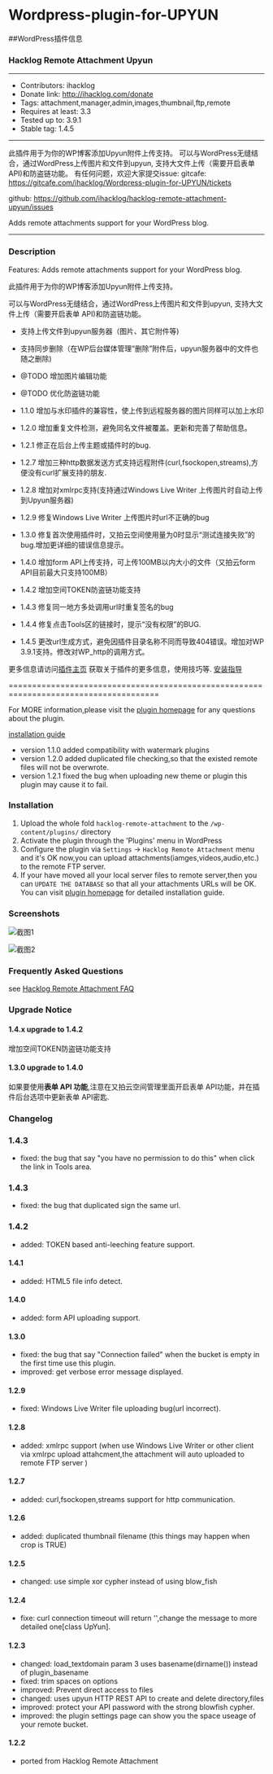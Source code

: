 # Wordpress-plugin-for-UPYUN##WordPress插件信息### Hacklog Remote Attachment Upyun------------------------------------------------------------* Contributors: ihacklog* Donate link: http://ihacklog.com/donate* Tags: attachment,manager,admin,images,thumbnail,ftp,remote* Requires at least: 3.3* Tested up to: 3.9.1* Stable tag: 1.4.5------------------------------------------------------------此插件用于为你的WP博客添加Upyun附件上传支持。可以与WordPress无缝结合，通过WordPress上传图片和文件到upyun, 支持大文件上传（需要开启表单 API)和防盗链功能。有任何问题，欢迎大家提交issue:gitcafe:https://gitcafe.com/ihacklog/Wordpress-plugin-for-UPYUN/ticketsgithub:https://github.com/ihacklog/hacklog-remote-attachment-upyun/issuesAdds remote attachments support for your WordPress blog.------------------------------------------------------------### DescriptionFeatures: Adds remote attachments support for your WordPress blog.此插件用于为你的WP博客添加Upyun附件上传支持。可以与WordPress无缝结合，通过WordPress上传图片和文件到upyun, 支持大文件上传（需要开启表单 API)和防盗链功能。* 支持上传文件到upyun服务器（图片、其它附件等)* 支持同步删除（在WP后台媒体管理“删除”附件后，upyun服务器中的文件也随之删除)* @TODO 增加图片编辑功能* @TODO 优化防盗链功能* 1.1.0 增加与水印插件的兼容性，使上传到远程服务器的图片同样可以加上水印* 1.2.0 增加重复文件检测，避免同名文件被覆盖。更新和完善了帮助信息。* 1.2.1 修正在后台上传主题或插件时的bug.* 1.2.7 增加三种http数据发送方式支持远程附件(curl,fsockopen,streams),方便没有curl扩展支持的朋友.* 1.2.8 增加对xmlrpc支持(支持通过Windows Live Writer 上传图片时自动上传到Upyun服务器)* 1.2.9 修复Windows Live Writer 上传图片时url不正确的bug* 1.3.0 修复首次使用插件时，又拍云空间使用量为0时显示“测试连接失败”的bug.增加更详细的错误信息提示。* 1.4.0 增加form API上传支持，可上传100MB以内大小的文件（又拍云form API目前最大只支持100MB）* 1.4.2 增加空间TOKEN防盗链功能支持* 1.4.3 修复同一地方多处调用url时重复签名的bug* 1.4.4 修复点击Tools区的链接时，提示“没有权限”的BUG.* 1.4.5 更改url生成方式，避免因插件目录名称不同而导致404错误。增加对WP 3.9.1支持。修改对WP_http的调用方式。更多信息请访问[插件主页](http://ihacklog.com/?p=5001 "plugin homepage") 获取关于插件的更多信息，使用技巧等.[安装指导](http://ihacklog.com/?p=4993 "安装指导")======================================================================================For MORE information,please visit the [plugin homepage](http://ihacklog.com/?p=5204 "plugin homepage") for any questions about the plugin.[installation guide](http://ihacklog.com/?p=4993 "installation guide")* version 1.1.0 added compatibility with watermark plugins* version 1.2.0 added duplicated file checking,so that the existed remote files will not be overwrote.* version 1.2.1 fixed the bug when uploading new theme or plugin this plugin may cause it to fail.### Installation1. Upload the whole fold `hacklog-remote-attachment` to the `/wp-content/plugins/` directory2. Activate the plugin through the 'Plugins' menu in WordPress3. Configure the plugin via `Settings` -> `Hacklog Remote Attachment` menu and it's OK now,you can upload attachments(iamges,videos,audio,etc.) to the remote FTP server.4. If your have moved all your local server files to remote server,then you can `UPDATE THE DATABASE` so that all your attachments URLs will be OK.You can visit [plugin homepage](http://ihacklog.com/?p=5001 "plugin homepage") for detailed installation guide.### Screenshots![截图1](/ihacklog/Wordpress-plugin-for-UPYUN/raw/master/screenshot-1.png "截图1")![截图2](/ihacklog/Wordpress-plugin-for-UPYUN/raw/master/screenshot-2.png "截图2")### Frequently Asked Questionssee[Hacklog Remote Attachment FAQ](http://ihacklog.com/?p=5001 "Hacklog Remote Attachment FAQ")### Upgrade Notice#### 1.4.x upgrade to 1.4.2增加空间TOKEN防盗链功能支持#### 1.3.0 upgrade to 1.4.0如果要使用**表单 API 功能**,注意在又拍云空间管理里面开启表单 API功能，并在插件后台选项中更新表单 API密匙.### Changelog### 1.4.3* fixed: the bug that say "you have no permission to do this" when click the  link in Tools area.### 1.4.3* fixed: the bug that duplicated sign the same url.### 1.4.2* added: TOKEN based anti-leeching feature support.#### 1.4.1* added: HTML5 file info detect.#### 1.4.0* added: form API uploading support.#### 1.3.0* fixed: the bug that say "Connection failed" when the bucket is empty in the first time use this plugin.* improved: get verbose error message displayed.#### 1.2.9* fixed: Windows Live Writer file uploading bug(url incorrect).#### 1.2.8* added: xmlrpc support (when use Windows Live Writer or other client via xmlrpc upload attahcment,the attachment will auto uploaded to remote FTP server )#### 1.2.7* added: curl,fsockopen,streams support for http communication.#### 1.2.6* added: duplicated thumbnail filename (this things may happen when crop is TRUE)#### 1.2.5* changed: use simple xor cypher instead of using blow_fish#### 1.2.4* fixe: curl connection timeout will return '',change the message to more detailed one[class UpYun].#### 1.2.3* changed: load_textdomain param 3 uses basename(dirname()) instead of plugin_basename* fixed: trim spaces on options* improved: Prevent direct access to files* changed: uses upyun HTTP REST API to create and delete directory,files* improved: protect your API password with the strong blowfish cypher.* improved: the plugin settings page can show you the space useage of your remote bucket.#### 1.2.2* ported from Hacklog Remote Attachment